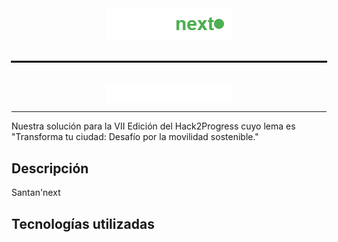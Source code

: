 <div style="display: flex; flex-direction: column; align-items: center; gap: 20px;">
    <img src="santannext.png" alt="Santan'next Logo" />
    <hr style="width: 100%; border: 1px solid #000;" />
    <img src="hack2progress.png" alt="Hack2Progress Logo" width="40%" />
</div>

---

Nuestra solución para la VII Edición del Hack2Progress cuyo lema es "Transforma tu ciudad: Desafío por la movilidad sostenible."

## Descripción

Santan'next

## Tecnologías utilizadas